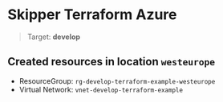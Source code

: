 # Skipper Terraform Azure
> Target: **develop**

## Created resources in location `westeurope`

- ResourceGroup: `rg-develop-terraform-example-westeurope`
- Virtual Network: `vnet-develop-terraform-example`
